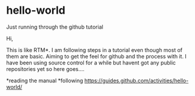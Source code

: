 # hello-world
Just running through the github tutorial

Hi,

This is like RTM*. I am following steps in a tutorial even though most of them are basic. Aiming to get the feel for github and the process with it. I have been using source control for a while but havent got any public repositories yet so here goes....

*reading the manual
*following https://guides.github.com/activities/hello-world/
